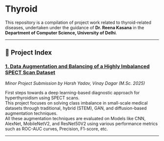 # Thyroid

This repository is a compilation of project work related to thyroid-related diseases, undertaken under the guidance of **Dr. Reena Kasana** in the **Department of Computer Science, University of Delhi**.

---

## 📂 Project Index

### [1. Data Augmentation and Balancing of a Highly Imbalanced SPECT Scan Dataset][1]  
*Minor Project Submission by Harsh Yadav, Vinay Dagar (M.Sc. 2025)*

First steps towards a deep learning-based diagnostic approach for hyperthyroidism using SPECT scans.  
This project focuses on solving class imbalance in small-scale medical datasets through traditional, hybrid (STEM), GAN, and diffusion-based augmentation techniques.  
All these augmentation techniques are evaluated on Models like CNN, AlexNet, MobileNetV2, and ResNet50V2 using various performance metrics such as ROC-AUC curves, Precision, F1-score, etc.


---

[1]: https://github.com/yh250/Thyroid/tree/3e845b0800588066a35dac1b793e6d01bd594252/Minor%20Project%20(%20Vinay%20%26%20Harsh%2C%20Msc%202024)
